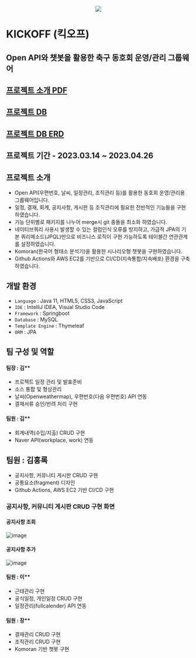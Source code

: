 <p align="center">
  <img src="https://user-images.githubusercontent.com/116870617/231791531-9e7ee801-a462-4b7a-977d-1e56b195e28b.png">
</p>

# KICKOFF (킥오프)
## Open API와 챗봇을 활용한 축구 동호회 운영/관리 그룹웨어 
## [프로젝트 소개 PDF](https://drive.google.com/file/d/1hKRz8V7S5cDmN2NThJtAIUazAXCb3UvG/view)
## [프로젝트 DB](https://drive.google.com/file/d/1Sq_t-sHVyWNhHz1W7dYdbGJk2qUlsRTR/view)
## [프로젝트 DB ERD](https://drive.google.com/file/d/1JvddvhrdoV1i78wkrrgPDKJa1tq9k7LW/view?usp=share_link)

## 프로젝트 기간 - 2023.03.14 ~ 2023.04.26

## 프로젝트 소개
- Open API(우편번호, 날씨, 일정관리, 조직관리 등)를 활용한 동호회 운영/관리용 그룹웨어입니다.
- 일정, 결재, 회계, 공지사항, 게시판 등 조직관리에 필요한 전반적인 기능들을 구현하였습니다.
- 기능 단위별로 패키지를 나누어 merge시 git 충돌을 최소화 하였습니다. 
- 네이티브쿼리 사용시 발생할 수 있는 컬럼인식 오류를 방지하고, 가급적 JPA의 기본 쿼리메소드(JPQL)만으로 비즈니스 로직이 구현 가능하도록 테이블간 연관관계를 설정하였습니다.
- Komoran(한국어 형태소 분석기)을 활용한 시나리오형 챗봇을 구현하였습니다.
- Github Actions와 AWS EC2를 기반으로 CI/CD(지속통합/지속배포) 환경을 구축하였습니다.

## 개발 환경
- `Language` : Java 11, HTML5, CSS3, JavaScript
- `IDE` : IntelliJ IDEA, Visual Studio Code
- `Framework` : Springboot
- `Database` : MySQL
- `Template Engine` : Thymeleaf 
- `ORM` : JPA <br>

## 팀 구성 및 역할
#### 팀장 : 김** <br>
- 프로젝트 일정 관리 및 발표준비
- 소스 통합 및 형상관리
- 날씨(Openweathermap), 우편번호(다음 우편번호) API 연동
- 결재서류 승인/반려 처리 구현 <br>

#### 팀원 : 김** <br>
- 회계내역(수입/지출) CRUD 구현
- Naver API(workplace, work) 연동 <br>

## 팀원 : 김홍록 <br>
- 공지사항, 커뮤니티 게시판 CRUD 구현
- 공통요소(fragment) 디자인
- Github Actions, AWS EC2 기반 CI/CD 구현 <br>

### 공지사항, 커뮤니티 게시판 CRUD 구현 화면<br>
#### 공지사항 조회<br>
![image](https://user-images.githubusercontent.com/116870683/234513684-b7e949bf-f353-4aec-b39e-e4cb9eaace05.png)
#### 공지사항 추가<br>
![image](https://user-images.githubusercontent.com/116870683/234514035-a3eadf6d-4b4f-4ddc-92e0-4324da5225ae.png)



#### 팀원 : 이** <br>
- 근태관리 구현
- 공식일정, 개인일정 CRUD 구현 
- 일정관리(fullcalender) API 연동 <br>

#### 팀원 : 장** <br>
- 결재관리 CRUD 구현
- 조직관리 CRUD 구현
- Komoran 기반 챗봇 구현 <br>
